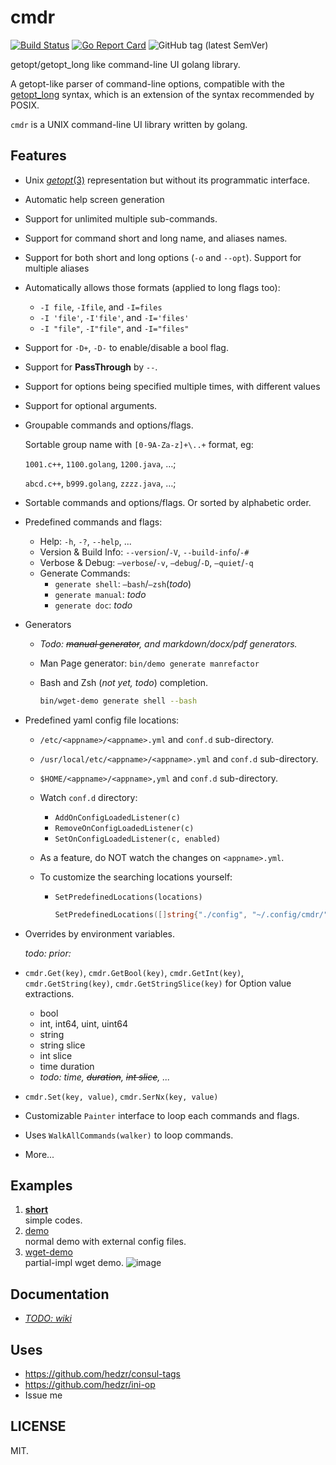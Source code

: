 # cmdr

[![Build Status](https://travis-ci.org/hedzr/cmdr.svg?branch=master)](https://travis-ci.org/hedzr/cmdr)
[![Go Report Card](https://goreportcard.com/badge/github.com/hedzr/cmdr)](https://goreportcard.com/report/github.com/hedzr/cmdr)
![GitHub tag (latest SemVer)](https://img.shields.io/github/tag/hedzr/cmdr.svg?label=release)

getopt/getopt_long like command-line UI golang library.

A getopt-like parser of command-line options, compatible with the [getopt_long](http://www.gnu.org/s/libc/manual/html_node/Argument-Syntax.html#Argument-Syntax) syntax, which is an extension of the syntax recommended by POSIX.

`cmdr` is a UNIX command-line UI library written by golang.


## Features

- Unix [*getopt*(3)](http://man7.org/linux/man-pages/man3/getopt.3.html) representation but without its programmatic interface.

- Automatic help screen generation

- Support for unlimited multiple sub-commands.

- Support for command short and long name, and aliases names.

- Support for both short and long options (`-o` and `--opt`). Support for multiple aliases

- Automatically allows those formats (applied to long flags too):
  - `-I file`, `-Ifile`, and `-I=files`
  - `-I 'file'`, `-I'file'`, and `-I='files'`
  - `-I "file"`, `-I"file"`, and `-I="files"`

- Support for `-D+`, `-D-` to enable/disable a bool flag.

- Support for **PassThrough** by `--`.

- Support for options being specified multiple times, with different values

- Support for optional arguments.

- Groupable commands and options/flags.

  Sortable group name with `[0-9A-Za-z]+\..+` format, eg:

  `1001.c++`, `1100.golang`, `1200.java`, …;

  `abcd.c++`, `b999.golang`, `zzzz.java`, …;

- Sortable commands and options/flags. Or sorted by alphabetic order.

- Predefined commands and flags:

  - Help: `-h`, `-?`, `--help`, ...
  - Version & Build Info: `--version`/`-V`, `--build-info`/`-#`
  - Verbose & Debug: `—verbose`/`-v`, `—debug`/`-D`, `—quiet`/`-q`
  - Generate Commands:
    - `generate shell`: `—bash`/`—zsh`(*todo*)
    - `generate manual`: *todo*
    - `generate doc`: *todo*

- Generators

  - *Todo: ~~manual generator~~, and markdown/docx/pdf generators.*

  - Man Page generator: `bin/demo generate manrefactor`

  - Bash and Zsh (*not yet, todo*) completion.

     ```bash
     bin/wget-demo generate shell --bash
     ```

- Predefined yaml config file locations:
  - `/etc/<appname>/<appname>.yml` and `conf.d` sub-directory.

  - `/usr/local/etc/<appname>/<appname>.yml` and `conf.d` sub-directory.

  - `$HOME/<appname>/<appname>,yml` and `conf.d` sub-directory.

  - Watch `conf.d` directory:
    - `AddOnConfigLoadedListener(c)`
    - `RemoveOnConfigLoadedListener(c)`
    - `SetOnConfigLoadedListener(c, enabled)`

  - As a feature, do NOT watch the changes on `<appname>.yml`.

  - To customize the searching locations yourself:

    - `SetPredefinedLocations(locations)`

      ```go
      SetPredefinedLocations([]string{"./config", "~/.config/cmdr/", "$GOPATH/running-configs/cmdr"})
      ```

- Overrides by environment variables.

  *todo: prior:*

- `cmdr.Get(key)`, `cmdr.GetBool(key)`, `cmdr.GetInt(key)`, `cmdr.GetString(key)`, `cmdr.GetStringSlice(key)` for Option value extractions.

  - bool
  - int, int64, uint, uint64
  - string
  - string slice
  - int slice
  - time duration
  - *todo: time, ~~duration~~, ~~int slice~~, ...*

- `cmdr.Set(key, value)`, `cmdr.SerNx(key, value)`

- Customizable `Painter` interface to loop each commands and flags.

- Uses `WalkAllCommands(walker)` to loop commands.

- More...



## Examples

1. [**short**](./examples/short/README.md)  
   simple codes.
2. [demo](./examples/demo/README.md)  
   normal demo with external config files.
3. [wget-demo](./examples/wget-demo/README.md)  
   partial-impl wget demo.
   ![image](https://user-images.githubusercontent.com/12786150/58327052-29386500-7e61-11e9-8cd6-372aa1f14bfa.png)



## Documentation

- [*TODO: wiki*](https://github.com/hedzr/cmdr/wiki)



## Uses

- https://github.com/hedzr/consul-tags
- https://github.com/hedzr/ini-op
- Issue me





## LICENSE

MIT.





